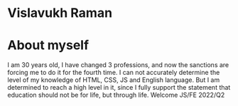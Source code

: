 
# Vislavukh Raman #

# About myself #

  I am 30 years old, I have changed 3 professions, and now the sanctions are forcing me to do it for the fourth time.
  I can not accurately determine the level of my knowledge of HTML, CSS, JS and English language. But I am determined to reach a high level in it, since I fully support the statement that education should not be for life, but through life.
  Welcome JS/FE 2022/Q2
